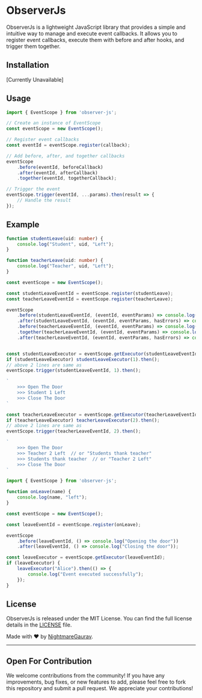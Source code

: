 # ObserverJs

ObserverJs is a lightweight JavaScript library that provides a simple and intuitive way to manage and execute event callbacks. It allows you to register event callbacks, execute them with before and after hooks, and trigger them together.

## Installation
[Currently Unavailable]


## Usage

```javascript
import { EventScope } from 'observer-js';

// Create an instance of EventScope
const eventScope = new EventScope();

// Register event callbacks
const eventId = eventScope.register(callback);

// Add before, after, and together callbacks
eventScope
    .before(eventId, beforeCallback)
    .after(eventId, afterCallback)
    .together(eventId, togetherCallback);

// Trigger the event
eventScope.trigger(eventId, ...params).then(result => {
    // Handle the result
});
```

## Example

```typescript
function studentLeave(uid: number) {
    console.log("Student", uid, "Left");
}

function teacherLeave(uid: number) {
    console.log("Teacher", uid, "Left");
}

const eventScope = new EventScope();

const studentLeaveEventId = eventScope.register(studentLeave);
const teacherLeaveEventId = eventScope.register(teacherLeave);

eventScope
    .before(studentLeaveEventId, (eventId, eventParams) => console.log("Open The Door"))
    .after(studentLeaveEventId, (eventId, eventParams, hasErrors) => console.log("Close The Door"))
    .before(teacherLeaveEventId, (eventId, eventParams) => console.log("Open The Door"))
    .together(teacherLeaveEventId, (eventId, eventParams) => console.log("Students thank teacher"))
    .after(teacherLeaveEventId, (eventId, eventParams, hasErrors) => console.log("Close The Door"));


const studentLeaveExecutor = eventScope.getExecutor(studentLeaveEventId);
if (studentLeaveExecutor) studentLeaveExecutor(1).then();
// above 2 lines are same as
eventScope.trigger(studentLeaveEventId, 1).then();

`
    >>> Open The Door
    >>> Student 1 Left
    >>> Close The Door
`

const teacherLeaveExecutor = eventScope.getExecutor(teacherLeaveEventId);
if (teacherLeaveExecutor) teacherLeaveExecutor(2).then();
// above 2 lines are same as
eventScope.trigger(teacherLeaveEventId, 2).then();

`
    >>> Open The Door
    >>> Teacher 2 Left  // or "Students thank teacher"
    >>> Students thank teacher  // or "Teacher 2 Left"
    >>> Close The Door
`

```

```javascript
import { EventScope } from 'observer-js';

function onLeave(name) {
    console.log(name, "left");
}

const eventScope = new EventScope();

const leaveEventId = eventScope.register(onLeave);

eventScope
    .before(leaveEventId, () => console.log("Opening the door"))
    .after(leaveEventId, () => console.log("Closing the door"));

const leaveExecutor = eventScope.getExecutor(leaveEventId);
if (leaveExecutor) {
    leaveExecutor("Alice").then(() => {
        console.log("Event executed successfully");
    });
}
```

## License

ObserverJs is released under the MIT License. You can find the full license details in the [LICENSE](LICENSE) file.

Made with ❤️ by [NightmareGaurav](https://github.com/nightmaregaurav).

---
Open For Contribution
---

We welcome contributions from the community! If you have any improvements, bug fixes, or new features to add, please feel free to fork this repository and submit a pull request. We appreciate your contributions!
